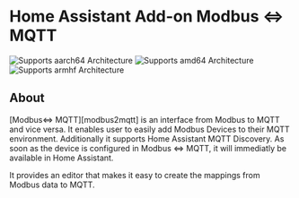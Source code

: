 # Home Assistant Add-on Modbus <=> MQTT

![Supports aarch64 Architecture][aarch64-shield]
![Supports amd64 Architecture][amd64-shield]
![Supports armhf Architecture][armhf-shield]

## About

[Modbus<=> MQTT][modbus2mqtt] is an interface from Modbus to MQTT and vice versa.
It enables user to easily add Modbus Devices to their MQTT environment.
Additionally it supports Home Assistant MQTT Discovery. As soon as the device is configured in Modbus <=> MQTT, it will immediatly be available in Home Assistant.

It provides an editor that makes it easy to create the mappings from Modbus data to MQTT.

[aarch64-shield]: https://img.shields.io/badge/aarch64-yes-green.svg
[amd64-shield]: https://img.shields.io/badge/amd64-yes-green.svg
[armhf-shield]: https://img.shields.io/badge/armhf-yes-green.svg
[armv7-shield]: https://img.shields.io/badge/armv7-yes-green.svg
[i386-shield]: https://img.shields.io/badge/i386-yes-green.svg
